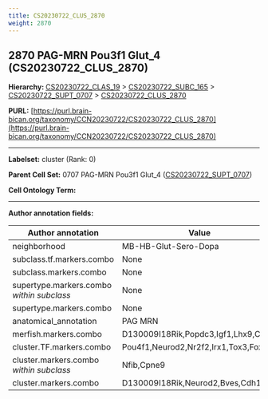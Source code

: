 ```yaml
---
title: CS20230722_CLUS_2870
weight: 2870
---
```

## 2870 PAG-MRN Pou3f1 Glut_4 (CS20230722_CLUS_2870)
<b>Hierarchy: </b>
[CS20230722_CLAS_19](../CS20230722_CLAS_19) >
[CS20230722_SUBC_165](../CS20230722_SUBC_165) >
[CS20230722_SUPT_0707](../CS20230722_SUPT_0707) >
[CS20230722_CLUS_2870](../CS20230722_CLUS_2870)

**PURL:** [https://purl.brain-bican.org/taxonomy/CCN20230722/CS20230722_CLUS_2870](https://purl.brain-bican.org/taxonomy/CCN20230722/CS20230722_CLUS_2870)

---


**Labelset:** cluster (Rank: 0)

**Parent Cell Set:** 0707 PAG-MRN Pou3f1 Glut_4 ([CS20230722_SUPT_0707](../CS20230722_SUPT_0707))



**Cell Ontology Term:** 

[MARKER GENES.]: #


---

[TRANSFERRED ANNOTATIONS.]: #


[AUTHOR ANNOTATION FIELDS.]: #


**Author annotation fields:**

| Author annotation | Value |
|-------------------|-------|
|neighborhood|MB-HB-Glut-Sero-Dopa|
|subclass.tf.markers.combo|None|
|subclass.markers.combo|None|
|supertype.markers.combo _within subclass_|None|
|supertype.markers.combo|None|
|anatomical_annotation|PAG MRN|
|merfish.markers.combo|D130009I18Rik,Popdc3,Igf1,Lhx9,Cbln4|
|cluster.TF.markers.combo|Pou4f1,Neurod2,Nr2f2,Irx1,Tox3,Foxo1|
|cluster.markers.combo _within subclass_|Nfib,Cpne9|
|cluster.markers.combo|D130009I18Rik,Neurod2,Bves,Cdh12|
